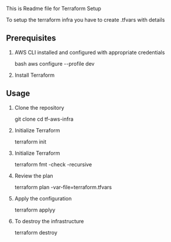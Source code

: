 This is Readme file for Terraform Setup

To setup the terraform infra you have to create .tfvars with details

## Prerequisites

1. AWS CLI installed and configured with appropriate credentials

   bash
   aws configure --profile dev

2. Install Terraform

## Usage

1. Clone the repository

   git clone <repository-url>
   cd tf-aws-infra

2. Initialize Terraform

   terraform init

3. Initialize Terraform

   terraform fmt -check -recursive

4. Review the plan

   terraform plan -var-file=terraform.tfvars

5. Apply the configuration

   terraform applyy

6. To destroy the infrastructure

   terraform destroy